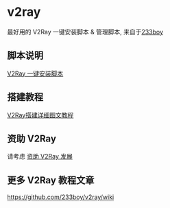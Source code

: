 # v2ray
最好用的 V2Ray 一键安装脚本 &amp; 管理脚本, 来自于[233boy](https://github.com/233boy/v2ray)

## 脚本说明
[V2Ray 一键安装脚本](https://github.com/233boy/v2ray/wiki/V2Ray%E4%B8%80%E9%94%AE%E5%AE%89%E8%A3%85%E8%84%9A%E6%9C%AC)

## 搭建教程
[V2Ray搭建详细图文教程](https://github.com/233boy/v2ray/wiki/V2Ray%E6%90%AD%E5%BB%BA%E8%AF%A6%E7%BB%86%E5%9B%BE%E6%96%87%E6%95%99%E7%A8%8B)

## 资助 V2Ray
请考虑 [资助 V2Ray 发展](https://www.v2ray.com/chapter_00/02_donate.html)

## 更多 V2Ray 教程文章
https://github.com/233boy/v2ray/wiki
